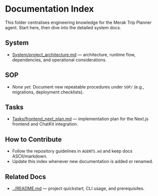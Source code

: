 # Documentation Index

This folder centralises engineering knowledge for the Merak Trip Planner agent. Start here, then dive into the detailed system docs.

## System
- [System/project_architecture.md](System/project_architecture.md) — architecture, runtime flow, dependencies, and operational considerations.

## SOP
- _None yet._ Document new repeatable procedures under `SOP/` (e.g., migrations, deployment checklists).

## Tasks
- [Tasks/frontend_next_plan.md](Tasks/frontend_next_plan.md) — implementation plan for the Next.js frontend and ChatKit integration.

## How to Contribute
- Follow the repository guidelines in `AGENTS.md` and keep docs ASCII/markdown.
- Update this index whenever new documentation is added or renamed.

## Related Docs
- [../README.md](../README.md) — project quickstart, CLI usage, and prerequisites.
